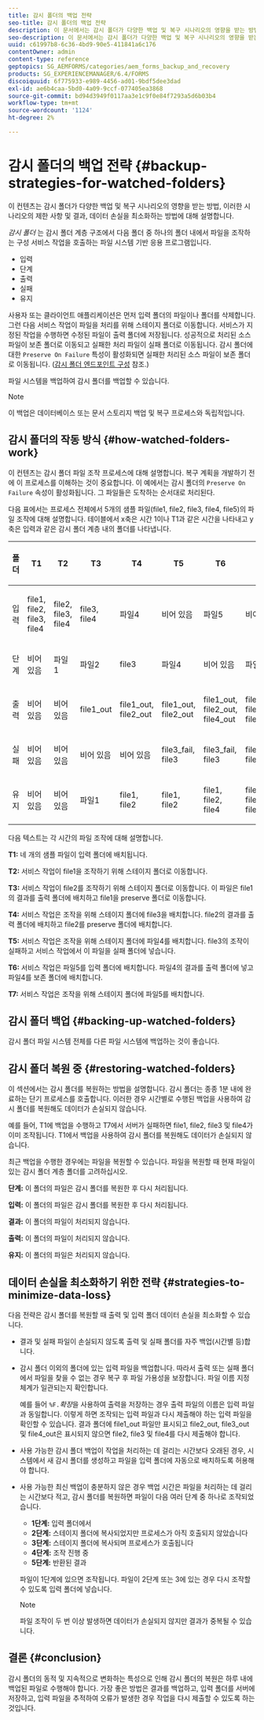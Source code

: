 ```yaml
---
title: 감시 폴더의 백업 전략
seo-title: 감시 폴더의 백업 전략
description: 이 문서에서는 감시 폴더가 다양한 백업 및 복구 시나리오의 영향을 받는 방법, 이러한 시나리오의 제한 사항 및 결과, 데이터 손실을 최소화하는 방법에 대해 설명합니다.
seo-description: 이 문서에서는 감시 폴더가 다양한 백업 및 복구 시나리오의 영향을 받는 방법, 이러한 시나리오의 제한 사항 및 결과, 데이터 손실을 최소화하는 방법에 대해 설명합니다.
uuid: c61997b8-6c36-4bd9-90e5-411841a6c176
contentOwner: admin
content-type: reference
geptopics: SG_AEMFORMS/categories/aem_forms_backup_and_recovery
products: SG_EXPERIENCEMANAGER/6.4/FORMS
discoiquuid: 6f775933-e989-4456-ad01-9bdf5dee3dad
exl-id: ae6b4caa-5bd0-4a09-9ccf-077405ea3868
source-git-commit: bd94d3949f0117aa3e1c9f0e84f7293a5d6b03b4
workflow-type: tm+mt
source-wordcount: '1124'
ht-degree: 2%

---
```


# 감시 폴더의 백업 전략 {#backup-strategies-for-watched-folders}

이 컨텐츠는 감시 폴더가 다양한 백업 및 복구 시나리오의 영향을 받는 방법, 이러한 시나리오의 제한 사항 및 결과, 데이터 손실을 최소화하는 방법에 대해 설명합니다.

*감시 폴더* 는 감시 폴더 계층 구조에서 다음 폴더 중 하나의 폴더 내에서 파일을 조작하는 구성 서비스 작업을 호출하는 파일 시스템 기반 응용 프로그램입니다.

* 입력
* 단계
* 출력
* 실패
* 유지

사용자 또는 클라이언트 애플리케이션은 먼저 입력 폴더의 파일이나 폴더를 삭제합니다. 그런 다음 서비스 작업이 파일을 처리를 위해 스테이지 폴더로 이동합니다. 서비스가 지정된 작업을 수행하면 수정된 파일이 출력 폴더에 저장됩니다. 성공적으로 처리된 소스 파일이 보존 폴더로 이동되고 실패한 처리 파일이 실패 폴더로 이동됩니다. 감시 폴더에 대한 `Preserve On Failure` 특성이 활성화되면 실패한 처리된 소스 파일이 보존 폴더로 이동됩니다. ([감시 폴더 엔드포인트 구성](/help/forms/using/admin-help/configuring-watched-folder-endpoints.md#configuring-watched-folder-endpoints) 참조.)

파일 시스템을 백업하여 감시 폴더를 백업할 수 있습니다.

>[!NOTE]
>
>이 백업은 데이터베이스 또는 문서 스토리지 백업 및 복구 프로세스와 독립적입니다.

## 감시 폴더의 작동 방식 {#how-watched-folders-work}

이 컨텐츠는 감시 폴더 파일 조작 프로세스에 대해 설명합니다. 복구 계획을 개발하기 전에 이 프로세스를 이해하는 것이 중요합니다. 이 예에서는 감시 폴더의 `Preserve On Failure` 속성이 활성화됩니다. 그 파일들은 도착하는 순서대로 처리된다.

다음 표에서는 프로세스 전체에서 5개의 샘플 파일(file1, file2, file3, file4, file5)의 파일 조작에 대해 설명합니다. 테이블에서 x축은 시간 1이나 T1과 같은 시간을 나타내고 y축은 입력과 같은 감시 폴더 계층 내의 폴더를 나타냅니다.

<table>
 <thead>
  <tr>
   <th><p>폴더</p></th> 
   <th><p>T1</p></th> 
   <th><p>T2</p></th> 
   <th><p>T3</p></th> 
   <th><p>T4</p></th> 
   <th><p>T5</p></th> 
   <th><p>T6</p></th> 
   <th><p>T7</p></th> 
  </tr> 
 </thead> 
 <tbody>
  <tr>
   <td><p>입력</p></td> 
   <td><p>file1, file2, file3, file4</p></td> 
   <td><p>file2, file3, file4</p></td> 
   <td><p>file3, file4</p></td> 
   <td><p>파일4</p></td> 
   <td><p>비어 있음</p></td> 
   <td><p>파일5</p></td> 
   <td><p>비어 있음</p></td> 
  </tr> 
  <tr>
   <td><p>단계</p></td> 
   <td><p>비어 있음</p></td> 
   <td><p>파일1</p></td> 
   <td><p>파일2</p></td> 
   <td><p>file3</p></td> 
   <td><p>파일4</p></td> 
   <td><p>비어 있음</p></td> 
   <td><p>파일5</p></td> 
  </tr> 
  <tr>
   <td><p>출력</p></td> 
   <td><p>비어 있음</p></td> 
   <td><p>비어 있음</p></td> 
   <td><p>file1_out</p></td> 
   <td><p>file1_out, file2_out</p></td> 
   <td><p>file1_out, file2_out</p></td> 
   <td><p>file1_out, file2_out, file4_out</p></td> 
   <td><p>file1_out, file2_out, file4_out</p></td> 
  </tr> 
  <tr>
   <td><p>실패</p></td> 
   <td><p>비어 있음</p></td> 
   <td><p>비어 있음</p></td> 
   <td><p>비어 있음</p></td> 
   <td><p>비어 있음</p></td> 
   <td><p>file3_fail, file3 </p></td> 
   <td><p>file3_fail, file3 </p></td> 
   <td><p>file3_fail, file3 </p></td> 
  </tr> 
  <tr>
   <td><p>유지</p></td> 
   <td><p>비어 있음</p></td> 
   <td><p>비어 있음</p></td> 
   <td><p>파일1 </p></td> 
   <td><p>file1, file2 </p></td> 
   <td><p>file1, file2 </p></td> 
   <td><p>file1, file2, file4 </p></td> 
   <td><p>file1, file2, file4 </p></td> 
  </tr> 
 </tbody> 
</table>

다음 텍스트는 각 시간의 파일 조작에 대해 설명합니다.

**T1:** 네 개의 샘플 파일이 입력 폴더에 배치됩니다.

**T2:** 서비스 작업이 file1을 조작하기 위해 스테이지 폴더로 이동합니다.

**T3:** 서비스 작업이 file2를 조작하기 위해 스테이지 폴더로 이동합니다. 이 파일은 file1의 결과를 출력 폴더에 배치하고 file1을 preserve 폴더로 이동합니다.

**T4:** 서비스 작업은 조작을 위해 스테이지 폴더에 file3을 배치합니다. file2의 결과를 출력 폴더에 배치하고 file2를 preserve 폴더에 배치합니다.

**T5:** 서비스 작업은 조작을 위해 스테이지 폴더에 파일4를 배치합니다. file3의 조작이 실패하고 서비스 작업에서 이 파일을 실패 폴더에 넣습니다.

**T6:** 서비스 작업은 파일5를 입력 폴더에 배치합니다. 파일4의 결과를 출력 폴더에 넣고 파일4를 보존 폴더에 배치합니다.

**T7:** 서비스 작업은 조작을 위해 스테이지 폴더에 파일5를 배치합니다.

## 감시 폴더 백업 {#backing-up-watched-folders}

감시 폴더 파일 시스템 전체를 다른 파일 시스템에 백업하는 것이 좋습니다.

## 감시 폴더 복원 중 {#restoring-watched-folders}

이 섹션에서는 감시 폴더를 복원하는 방법을 설명합니다. 감시 폴더는 종종 1분 내에 완료하는 단기 프로세스를 호출합니다. 이러한 경우 시간별로 수행된 백업을 사용하여 감시 폴더를 복원해도 데이터가 손실되지 않습니다.

예를 들어, T1에 백업을 수행하고 T7에서 서버가 실패하면 file1, file2, file3 및 file4가 이미 조작됩니다. T1에서 백업을 사용하여 감시 폴더를 복원해도 데이터가 손실되지 않습니다.

최근 백업을 수행한 경우에는 파일을 복원할 수 있습니다. 파일을 복원할 때 현재 파일이 있는 감시 폴더 계층 폴더를 고려하십시오.

**단계:** 이 폴더의 파일은 감시 폴더를 복원한 후 다시 처리됩니다.

**입력:** 이 폴더의 파일은 감시 폴더를 복원한 후 다시 처리됩니다.

**결과:** 이 폴더의 파일이 처리되지 않습니다.

**출력:**  이 폴더의 파일이 처리되지 않습니다.

**유지:**  이 폴더의 파일은 처리되지 않습니다.

## 데이터 손실을 최소화하기 위한 전략 {#strategies-to-minimize-data-loss}

다음 전략은 감시 폴더를 복원할 때 출력 및 입력 폴더 데이터 손실을 최소화할 수 있습니다.

* 결과 및 실패 파일이 손실되지 않도록 출력 및 실패 폴더를 자주 백업(시간별 등)합니다.
* 감시 폴더 이외의 폴더에 있는 입력 파일을 백업합니다. 따라서 출력 또는 실패 폴더에서 파일을 찾을 수 없는 경우 복구 후 파일 가용성을 보장합니다. 파일 이름 지정 체계가 일관되는지 확인합니다.

   예를 들어 `%F.`*확장*&#x200B;을 사용하여 출력을 저장하는 경우 출력 파일의 이름은 입력 파일과 동일합니다. 이렇게 하면 조작되는 입력 파일과 다시 제출해야 하는 입력 파일을 확인할 수 있습니다. 결과 폴더에 file1_out 파일만 표시되고 file2_out, file3_out 및 file4_out은 표시되지 않으면 file2, file3 및 file4를 다시 제출해야 합니다.

* 사용 가능한 감시 폴더 백업이 작업을 처리하는 데 걸리는 시간보다 오래된 경우, 시스템에서 새 감시 폴더를 생성하고 파일을 입력 폴더에 자동으로 배치하도록 허용해야 합니다.
* 사용 가능한 최신 백업이 충분하지 않은 경우 백업 시간은 파일을 처리하는 데 걸리는 시간보다 적고, 감시 폴더를 복원하면 파일이 다음 여러 단계 중 하나로 조작되었습니다.

   * **1단계:**  입력 폴더에서
   * **2단계:**  스테이지 폴더에 복사되었지만 프로세스가 아직 호출되지 않았습니다
   * **3단계:** 스테이지 폴더에 복사되며 프로세스가 호출됩니다
   * **4단계:** 조작 진행 중
   * **5단계:** 반환된 결과

   파일이 1단계에 있으면 조작됩니다. 파일이 2단계 또는 3에 있는 경우 다시 조작할 수 있도록 입력 폴더에 넣습니다.

   >[!NOTE]
   >
   >파일 조작이 두 번 이상 발생하면 데이터가 손실되지 않지만 결과가 중복될 수 있습니다.

## 결론 {#conclusion}

감시 폴더의 동적 및 지속적으로 변화하는 특성으로 인해 감시 폴더의 복원은 하루 내에 백업된 파일로 수행해야 합니다. 가장 좋은 방법은 결과를 백업하고, 입력 폴더를 서버에 저장하고, 입력 파일을 추적하여 오류가 발생한 경우 작업을 다시 제출할 수 있도록 하는 것입니다.
